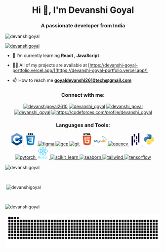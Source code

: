 

<h1 align="center">Hi 👋, I'm Devanshi Goyal</h1>
<h3 align="center">A passionate developer from India</h3>

<p align="left"> <img src="https://komarev.com/ghpvc/?username=devanshigoyal&label=Profile%20views&color=0e75b6&style=flat" alt="devanshigoyal" /> </p>

<p align="left"> <a href="https://github.com/ryo-ma/github-profile-trophy"><img src="https://github-profile-trophy.vercel.app/?username=devanshigoyal" alt="devanshigoyal" /></a> </p>

- 🌱 I’m currently learning **React , JavaScript**

- 👨‍💻 All of my projects are available at [https://devanshi-goyal-portfolio.vercel.app/](https://devanshi-goyal-portfolio.vercel.app/)

- 📫 How to reach me **goyaldevanshi2610tech@gmail.com**

<h3 align="center">Connect with me:</h3>
<p align="center">
<a href="https://linkedin.com/in/devanshigoyal2610" target="blank"><img align="center" src="https://raw.githubusercontent.com/rahuldkjain/github-profile-readme-generator/master/src/images/icons/Social/linked-in-alt.svg" alt="devanshigoyal2610" height="30" width="40" /></a>
<a href="https://www.codechef.com/users/devanshi_goyal" target="blank"><img align="center" src="https://cdn.jsdelivr.net/npm/simple-icons@3.1.0/icons/codechef.svg" alt="devanshi_goyal" height="30" width="40" /></a>
<a href="https://codeforces.com/profile/devanshi_goyal" target="blank"><img align="center" src="https://raw.githubusercontent.com/rahuldkjain/github-profile-readme-generator/master/src/images/icons/Social/codeforces.svg" alt="devanshi_goyal" height="30" width="40" /></a>
<a href="https://www.leetcode.com/devanshi_goyal" target="blank"><img align="center" src="https://raw.githubusercontent.com/rahuldkjain/github-profile-readme-generator/master/src/images/icons/Social/leet-code.svg" alt="devanshi_goyal" height="30" width="40" /></a>
<a href="https://auth.geeksforgeeks.org/user/https://codeforces.com/profile/devanshi_goyal" target="blank"><img align="center" src="https://raw.githubusercontent.com/rahuldkjain/github-profile-readme-generator/master/src/images/icons/Social/geeks-for-geeks.svg" alt="https://codeforces.com/profile/devanshi_goyal" height="30" width="40" /></a>
</p>

<h3 align="center">Languages and Tools:</h3>
<p align="center"> <a href="https://www.w3schools.com/cpp/" target="_blank" rel="noreferrer"> <img src="https://raw.githubusercontent.com/devicons/devicon/master/icons/cplusplus/cplusplus-original.svg" alt="cplusplus" width="40" height="40"/> </a> <a href="https://www.w3schools.com/css/" target="_blank" rel="noreferrer"> <img src="https://raw.githubusercontent.com/devicons/devicon/master/icons/css3/css3-original-wordmark.svg" alt="css3" width="40" height="40"/> </a> <a href="https://www.figma.com/" target="_blank" rel="noreferrer"> <img src="https://www.vectorlogo.zone/logos/figma/figma-icon.svg" alt="figma" width="40" height="40"/> </a> <a href="https://cloud.google.com" target="_blank" rel="noreferrer"> <img src="https://www.vectorlogo.zone/logos/google_cloud/google_cloud-icon.svg" alt="gcp" width="40" height="40"/> </a> <a href="https://git-scm.com/" target="_blank" rel="noreferrer"> <img src="https://www.vectorlogo.zone/logos/git-scm/git-scm-icon.svg" alt="git" width="40" height="40"/> </a> <a href="https://www.w3.org/html/" target="_blank" rel="noreferrer"> <img src="https://raw.githubusercontent.com/devicons/devicon/master/icons/html5/html5-original-wordmark.svg" alt="html5" width="40" height="40"/> </a> <a href="https://www.mysql.com/" target="_blank" rel="noreferrer"> <img src="https://raw.githubusercontent.com/devicons/devicon/master/icons/mysql/mysql-original-wordmark.svg" alt="mysql" width="40" height="40"/> </a> <a href="https://opencv.org/" target="_blank" rel="noreferrer"> <img src="https://www.vectorlogo.zone/logos/opencv/opencv-icon.svg" alt="opencv" width="40" height="40"/> </a> <a href="https://pandas.pydata.org/" target="_blank" rel="noreferrer"> <img src="https://raw.githubusercontent.com/devicons/devicon/2ae2a900d2f041da66e950e4d48052658d850630/icons/pandas/pandas-original.svg" alt="pandas" width="40" height="40"/> </a> <a href="https://www.python.org" target="_blank" rel="noreferrer"> <img src="https://raw.githubusercontent.com/devicons/devicon/master/icons/python/python-original.svg" alt="python" width="40" height="40"/> </a> <a href="https://pytorch.org/" target="_blank" rel="noreferrer"> <img src="https://www.vectorlogo.zone/logos/pytorch/pytorch-icon.svg" alt="pytorch" width="40" height="40"/> </a> <a href="https://reactjs.org/" target="_blank" rel="noreferrer"> <img src="https://raw.githubusercontent.com/devicons/devicon/master/icons/react/react-original-wordmark.svg" alt="react" width="40" height="40"/> </a> <a href="https://scikit-learn.org/" target="_blank" rel="noreferrer"> <img src="https://upload.wikimedia.org/wikipedia/commons/0/05/Scikit_learn_logo_small.svg" alt="scikit_learn" width="40" height="40"/> </a> <a href="https://seaborn.pydata.org/" target="_blank" rel="noreferrer"> <img src="https://seaborn.pydata.org/_images/logo-mark-lightbg.svg" alt="seaborn" width="40" height="40"/> </a> <a href="https://tailwindcss.com/" target="_blank" rel="noreferrer"> <img src="https://www.vectorlogo.zone/logos/tailwindcss/tailwindcss-icon.svg" alt="tailwind" width="40" height="40"/> </a> <a href="https://www.tensorflow.org" target="_blank" rel="noreferrer"> <img src="https://www.vectorlogo.zone/logos/tensorflow/tensorflow-icon.svg" alt="tensorflow" width="40" height="40"/> </a> </p>

<p><img align="center" src="https://github-readme-stats.vercel.app/api/top-langs?username=devanshigoyal&show_icons=true&locale=en&layout=compact" alt="devanshigoyal" /></p>
<br>

<p>&nbsp;<img align="center" src="https://github-readme-stats.vercel.app/api?username=devanshigoyal&show_icons=true&locale=en" alt="devanshigoyal" /></p>
<br>

<p><img align="center" src="https://github-readme-streak-stats.herokuapp.com/?user=devanshigoyal&" alt="devanshigoyal" /></p>

<img src="https://raw.githubusercontent.com/DevanshiGoyal/DevanshiGoyal/output/snake.svg" width = 1500 alt="Snake animation" />


